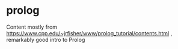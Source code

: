 # prolog

Content mostly from https://www.cpp.edu/~jrfisher/www/prolog_tutorial/contents.html , remarkably good intro to Prolog
